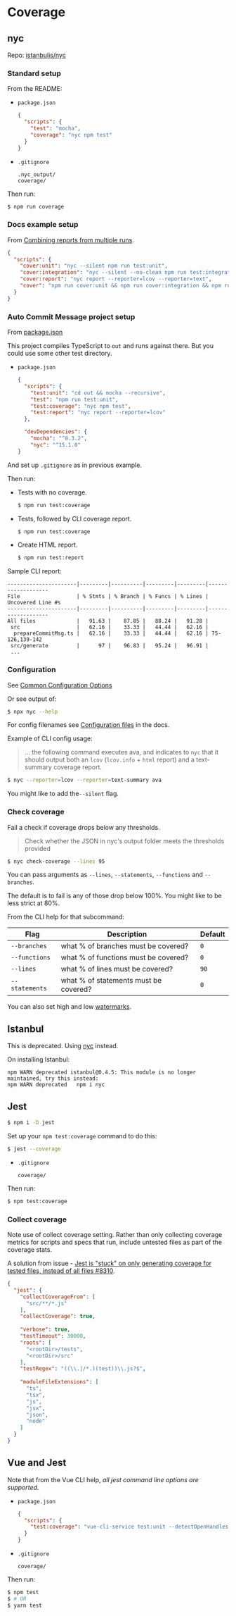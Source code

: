 # Coverage


## nyc

Repo: [istanbuljs/nyc](https://github.com/istanbuljs/nyc)

### Standard setup

From the README:

- `package.json`
    ```json
    {
      "scripts": {
        "test": "mocha",
        "coverage": "nyc npm test"
      }
    }
    ```
- `.gitignore`
    ```
    .nyc_output/
    coverage/
    ```
    
Then run:

```sh
$ npm run coverage
```

### Docs example setup

From [Combining reports from multiple runs](https://github.com/istanbuljs/nyc/blob/master/README.md#combining-reports-from-multiple-runs).

```json
{
  "scripts": {
    "cover:unit": "nyc --silent npm run test:unit",
    "cover:integration": "nyc --silent --no-clean npm run test:integration",
    "cover:report": "nyc report --reporter=lcov --reporter=text",
    "cover": "npm run cover:unit && npm run cover:integration && npm run cover:report"
  }
}
```

### Auto Commit Message project setup

From [package.json](https://github.com/MichaelCurrin/auto-commit-msg/blob/master/package.json)

This project compiles TypeScript to `out` and runs against there. But you could use some other test directory.

- `package.json`
    ```json
    {
      "scripts": {
        "test:unit": "cd out && mocha --recursive",
        "test": "npm run test:unit",
        "test:coverage": "nyc npm test",
        "test:report": "nyc report --reporter=lcov"
      },

      "devDependencies": {
        "mocha": "^8.3.2",
        "nyc": "^15.1.0"
    }
    ```

And set up `.gitignore` as in previous example.

Then run:

- Tests with no coverage.
    ```sh
    $ npm run test:coverage
    ```
- Tests, followed by CLI coverage report.
    ```sh
    $ npm run test:coverage
    ```
- Create HTML report.
    ```sh
    $ npm run test:report
    ```
    
Sample CLI report:

```
----------------------|---------|----------|---------|---------|-------------------
File                  | % Stmts | % Branch | % Funcs | % Lines | Uncovered Line #s 
----------------------|---------|----------|---------|---------|-------------------
All files             |   91.63 |    87.85 |   88.24 |   91.28 |                   
 src                  |   62.16 |    33.33 |   44.44 |   62.16 |                   
  prepareCommitMsg.ts |   62.16 |    33.33 |   44.44 |   62.16 | 75-126,139-142    
 src/generate         |      97 |    96.83 |   95.24 |   96.91 |        
 ...
```

### Configuration

See [Common Configuration Options](https://github.com/istanbuljs/nyc#common-configuration-options)

Or see output of:

```sh
$ npx nyc --help
```

For config filenames see [Configuration files](https://github.com/istanbuljs/nyc/blob/master/README.md#configuration-files) in the docs.

Example of CLI config usage:

> ... the following command executes ava, and indicates to `nyc` that it should output both an `lcov` (`lcov.info` + `html` report) and a text-summary coverage report.

```sh
$ nyc --reporter=lcov --reporter=text-summary ava
```

You might like to add  the`--silent` flag.

### Check coverage

Fail a check if coverage drops below any thresholds.

> Check whether the JSON in nyc's output folder meets the thresholds provided

```sh
$ nyc check-coverage --lines 95
```

You can pass arguments as `--lines`, `--statements`, `--functions` and `--branches`.

The default is to fail is any of those drop below 100%. You might like to be less strict at 80%.

From the CLI help for that subcommand:

Flag | Description | Default
---  | --- | ---
`--branches` | what % of branches must be covered? | `0`
`--functions` | what % of functions must be covered? | `0`
`--lines` | what % of lines must be covered? | `90`
`--statements` | what % of statements must be covered? | `0`

You can also set high and low [watermarks](https://github.com/istanbuljs/nyc/blob/master/README.md#high-and-low-watermarks).


## Istanbul

This is deprecated. Using [nyc](#nyc) instead.

On installing Istanbul:

```
npm WARN deprecated istanbul@0.4.5: This module is no longer maintained, try this instead:
npm WARN deprecated   npm i nyc
```


## Jest

```sh
$ npm i -D jest
```

Set up your `npm test:coverage` command to do this:

```sh
$ jest --coverage
```

- `.gitignore`
    ```
    coverage/
    ```
    
Then run:

```sh
$ npm test:coverage
```

### Collect coverage

Note use of collect coverage setting. Rather than only collecting coverage metrics for scripts and specs that run, include untested files as part of the coverage stats.

A solution from issue - [Jest is "stuck" on only generating coverage for tested files, instead of all files #8310](https://github.com/facebook/jest/issues/8310#issuecomment-703086603).

```json
{
  "jest": {
    "collectCoverageFrom": [
      "src/**/*.js"
    ],
    "collectCoverage": true,
    
    "verbose": true,
    "testTimeout": 30000,
    "roots": [
      "<rootDir>/tests",
      "<rootDir>/src"
    ],
    "testRegex": "((\\.|/*.)(test))\\.js?$",
    
    "moduleFileExtensions": [
      "ts",
      "tsx",
      "js",
      "jsx",
      "json",
      "node"
    ]
  }  
}
```


## Vue and Jest

Note that from the Vue CLI help, _all jest command line options are supported_.

- `package.json`
    ```json
    {
      "scripts": {
        "test:coverage": "vue-cli-service test:unit --detectOpenHandles --coverage",
      }
    }
    ```
- `.gitignore`
    ```
    coverage/
    ```

Then run:

```sh
$ npm test
$ # OR
$ yarn test
```
